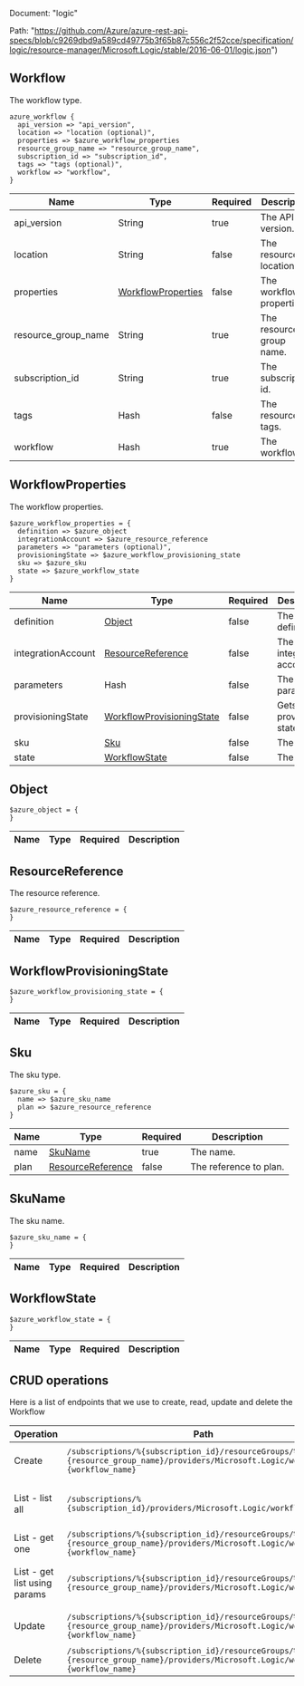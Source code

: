Document: "logic"


Path: "https://github.com/Azure/azure-rest-api-specs/blob/c9269dbd9a589cd49775b3f65b87c556c2f52cce/specification/logic/resource-manager/Microsoft.Logic/stable/2016-06-01/logic.json")

## Workflow

The workflow type.

```puppet
azure_workflow {
  api_version => "api_version",
  location => "location (optional)",
  properties => $azure_workflow_properties
  resource_group_name => "resource_group_name",
  subscription_id => "subscription_id",
  tags => "tags (optional)",
  workflow => "workflow",
}
```

| Name        | Type           | Required       | Description       |
| ------------- | ------------- | ------------- | ------------- |
|api_version | String | true | The API version. |
|location | String | false | The resource location. |
|properties | [WorkflowProperties](#workflowproperties) | false | The workflow properties. |
|resource_group_name | String | true | The resource group name. |
|subscription_id | String | true | The subscription id. |
|tags | Hash | false | The resource tags. |
|workflow | Hash | true | The workflow. |
        
## WorkflowProperties

The workflow properties.

```puppet
$azure_workflow_properties = {
  definition => $azure_object
  integrationAccount => $azure_resource_reference
  parameters => "parameters (optional)",
  provisioningState => $azure_workflow_provisioning_state
  sku => $azure_sku
  state => $azure_workflow_state
}
```

| Name        | Type           | Required       | Description       |
| ------------- | ------------- | ------------- | ------------- |
|definition | [Object](#object) | false | The definition. |
|integrationAccount | [ResourceReference](#resourcereference) | false | The integration account. |
|parameters | Hash | false | The parameters. |
|provisioningState | [WorkflowProvisioningState](#workflowprovisioningstate) | false | Gets the provisioning state. |
|sku | [Sku](#sku) | false | The sku. |
|state | [WorkflowState](#workflowstate) | false | The state. |
        
## Object



```puppet
$azure_object = {
}
```

| Name        | Type           | Required       | Description       |
| ------------- | ------------- | ------------- | ------------- |
        
## ResourceReference

The resource reference.

```puppet
$azure_resource_reference = {
}
```

| Name        | Type           | Required       | Description       |
| ------------- | ------------- | ------------- | ------------- |
        
## WorkflowProvisioningState



```puppet
$azure_workflow_provisioning_state = {
}
```

| Name        | Type           | Required       | Description       |
| ------------- | ------------- | ------------- | ------------- |
        
## Sku

The sku type.

```puppet
$azure_sku = {
  name => $azure_sku_name
  plan => $azure_resource_reference
}
```

| Name        | Type           | Required       | Description       |
| ------------- | ------------- | ------------- | ------------- |
|name | [SkuName](#skuname) | true | The name. |
|plan | [ResourceReference](#resourcereference) | false | The reference to plan. |
        
## SkuName

The sku name.

```puppet
$azure_sku_name = {
}
```

| Name        | Type           | Required       | Description       |
| ------------- | ------------- | ------------- | ------------- |
        
        
## WorkflowState



```puppet
$azure_workflow_state = {
}
```

| Name        | Type           | Required       | Description       |
| ------------- | ------------- | ------------- | ------------- |



## CRUD operations

Here is a list of endpoints that we use to create, read, update and delete the Workflow

| Operation | Path | Verb | Description | OperationID |
| ------------- | ------------- | ------------- | ------------- | ------------- |
|Create|`/subscriptions/%{subscription_id}/resourceGroups/%{resource_group_name}/providers/Microsoft.Logic/workflows/%{workflow_name}`|Put|Creates or updates a workflow.|Workflows_CreateOrUpdate|
|List - list all|`/subscriptions/%{subscription_id}/providers/Microsoft.Logic/workflows`|Get|Gets a list of workflows by subscription.|Workflows_ListBySubscription|
|List - get one|`/subscriptions/%{subscription_id}/resourceGroups/%{resource_group_name}/providers/Microsoft.Logic/workflows/%{workflow_name}`|Get|Gets a workflow.|Workflows_Get|
|List - get list using params|`/subscriptions/%{subscription_id}/resourceGroups/%{resource_group_name}/providers/Microsoft.Logic/workflows`|Get|Gets a list of workflows by resource group.|Workflows_ListByResourceGroup|
|Update|`/subscriptions/%{subscription_id}/resourceGroups/%{resource_group_name}/providers/Microsoft.Logic/workflows/%{workflow_name}`|Put|Creates or updates a workflow.|Workflows_CreateOrUpdate|
|Delete|`/subscriptions/%{subscription_id}/resourceGroups/%{resource_group_name}/providers/Microsoft.Logic/workflows/%{workflow_name}`|Delete|Deletes a workflow.|Workflows_Delete|
